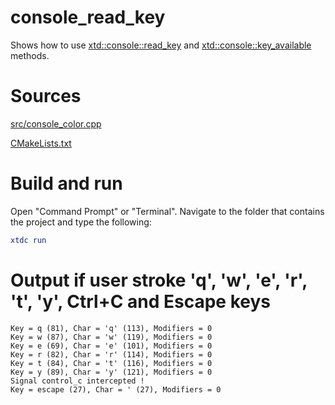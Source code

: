 # console_read_key

Shows how to use [xtd::console::read_key](../../../../src/xtd.core/include/xtd/basic_console.h) and  [xtd::console::key_available](../../../../src/xtd.core/include/xtd/basic_console.h) methods.

# Sources

[src/console_color.cpp](src/console_read_key.cpp)

[CMakeLists.txt](CMakeLists.txt)

# Build and run

Open "Command Prompt" or "Terminal". Navigate to the folder that contains the project and type the following:

```cmake
xtdc run
```

# Output if user stroke 'q', 'w', 'e', 'r', 't', 'y', Ctrl+C and Escape keys

```
Key = q (81), Char = 'q' (113), Modifiers = 0
Key = w (87), Char = 'w' (119), Modifiers = 0
Key = e (69), Char = 'e' (101), Modifiers = 0
Key = r (82), Char = 'r' (114), Modifiers = 0
Key = t (84), Char = 't' (116), Modifiers = 0
Key = y (89), Char = 'y' (121), Modifiers = 0
Signal control_c intercepted !
Key = escape (27), Char = ' (27), Modifiers = 0
```
